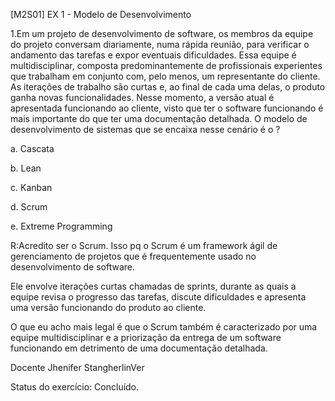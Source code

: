 [M2S01] EX 1 - Modelo de Desenvolvimento

1.Em um projeto de desenvolvimento de software, os membros da equipe do projeto conversam diariamente, numa rápida reunião, para verificar o andamento das tarefas e expor eventuais dificuldades. Essa equipe é multidisciplinar, composta predominantemente de profissionais experientes que trabalham em conjunto com, pelo menos, um representante do cliente. As iterações de trabalho são curtas e, ao final de cada uma delas, o produto ganha novas funcionalidades. Nesse momento, a versão atual é apresentada funcionando ao cliente, visto que ter o software funcionando é mais importante do que ter uma documentação detalhada. O modelo de desenvolvimento de sistemas que se encaixa nesse cenário é o ?

a. Cascata

b. Lean

c. Kanban

d. Scrum

e. Extreme Programming

R:Acredito ser o Scrum. Isso pq o Scrum é um framework ágil de gerenciamento de projetos que é frequentemente usado no desenvolvimento de software.

Ele envolve iterações curtas chamadas de sprints, durante as quais a equipe revisa o progresso das tarefas, discute dificuldades e apresenta uma versão funcionando do produto ao cliente.

O que eu acho mais legal é que o Scrum também é caracterizado por uma equipe multidisciplinar e a priorização da entrega de um software funcionando em detrimento de uma documentação detalhada.


Docente Jhenifer StangherlinVer  

Status do exercício: Concluído.
